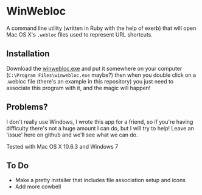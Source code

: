 WinWebloc
=========
A command line utility (written in Ruby with the help of exerb) that will open Mac OS X's `.webloc` files used to represent URL shortcuts.

Installation
------------
Download the [winwebloc.exe](http://github.com/jphastings/WinWebloc/blob/master/winwebloc.exe) and put it somewhere on your computer (`C:\Program Files\winwebloc.exe` maybe?) then when you double click on a .webloc file (there's an example in this repository) you just need to associate this program with it, and the magic will happen!

Problems?
---------
I don't really use Windows, I wrote this app for a friend, so if you're having difficulty there's not a huge amount I can do, but I will try to help! Leave an 'issue' here on github and we'll see what we can do.

Tested with Mac OS X 10.6.3 and Windows 7

To Do
-----
* Make a pretty installer that includes file association setup and icons
* Add more cowbell